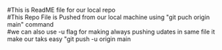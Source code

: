#This is ReadME file for our local repo
<br>
#This Repo File is Pushed from our local machine using "git puch origin main" command 
<br> 
#we can also use -u flag for making always pushing udates in same file it make our taks easy "git push -u origin main
<br>
